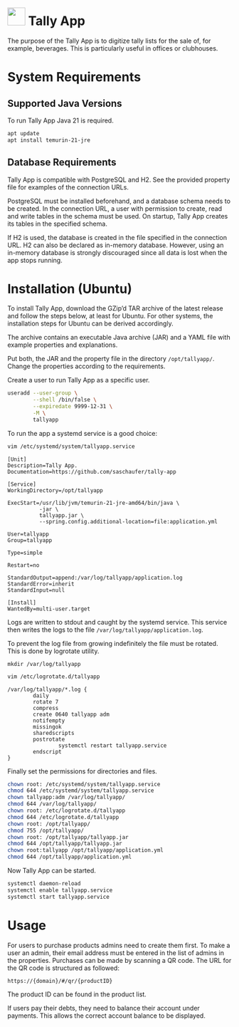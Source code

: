# <img src="./frontend/src/favicon.ico" width="40" height="40"> Tally App

The purpose of the Tally App is to digitize tally lists for the sale of, for example, beverages.
This is particularly useful in offices or clubhouses.

# System Requirements

## Supported Java Versions

To run Tally App Java 21 is required.

```bash
apt update
apt install temurin-21-jre
```

## Database Requirements

Tally App is compatible with PostgreSQL and H2.
See the provided property file for examples of the connection URLs.

PostgreSQL must be installed beforehand, and a database schema needs to be created.
In the connection URL, a user with permission to create, read and write tables in the schema must be used.
On startup, Tally App creates its tables in the specified schema.

If H2 is used, the database is created in the file specified in the connection URL.
H2 can also be declared as in-memory database.
However, using an in-memory database is strongly discouraged since all data is lost when the app stops running.

# Installation (Ubuntu)

To install Tally App, download the GZip’d TAR archive of the latest release and follow the steps below, at least for
Ubuntu.
For other systems, the installation steps for Ubuntu can be derived accordingly.

The archive contains an executable Java archive (JAR) and a YAML file with example properties and explanations.

Put both, the JAR and the property file in the directory `/opt/tallyapp/`.
Change the properties according to the requirements.

Create a user to run Tally App as a specific user.

```bash
useradd --user-group \
        --shell /bin/false \
        --expiredate 9999-12-31 \
        -M \
        tallyapp
```

To run the app a systemd service is a good choice:

```bash
vim /etc/systemd/system/tallyapp.service
```

```text
[Unit]
Description=Tally App.
Documentation=https://github.com/saschaufer/tally-app

[Service]
WorkingDirectory=/opt/tallyapp

ExecStart=/usr/lib/jvm/temurin-21-jre-amd64/bin/java \
          -jar \
          tallyapp.jar \
          --spring.config.additional-location=file:application.yml

User=tallyapp
Group=tallyapp

Type=simple

Restart=no

StandardOutput=append:/var/log/tallyapp/application.log
StandardError=inherit
StandardInput=null

[Install]
WantedBy=multi-user.target
```

Logs are written to stdout and caught by the systemd service.
This service then writes the logs to the file `/var/log/tallyapp/application.log`.

To prevent the log file from growing indefinitely the file must be rotated.
This is done by logrotate utility.

```
mkdir /var/log/tallyapp
```

```bash
vim /etc/logrotate.d/tallyapp
```

```text
/var/log/tallyapp/*.log {
        daily
        rotate 7
        compress
        create 0640 tallyapp adm
        notifempty
        missingok
        sharedscripts
        postrotate
                systemctl restart tallyapp.service
        endscript
}
```

Finally set the permissions for directories and files.

```bash
chown root: /etc/systemd/system/tallyapp.service
chmod 644 /etc/systemd/system/tallyapp.service
chown tallyapp:adm /var/log/tallyapp/
chmod 644 /var/log/tallyapp/
chown root: /etc/logrotate.d/tallyapp
chmod 644 /etc/logrotate.d/tallyapp
chown root: /opt/tallyapp/
chmod 755 /opt/tallyapp/
chown root: /opt/tallyapp/tallyapp.jar
chmod 644 /opt/tallyapp/tallyapp.jar
chown root:tallyapp /opt/tallyapp/application.yml
chmod 644 /opt/tallyapp/application.yml
```

Now Tally App can be started.

```bash
systemctl daemon-reload
systemctl enable tallyapp.service
systemctl start tallyapp.service
```

# Usage

For users to purchase products admins need to create them first.
To make a user an admin, their email address must be entered in the list of admins in the properties.
Purchases can be made by scanning a QR code.
The URL for the QR code is structured as followed:

```
https://{domain}/#/qr/{productID}
```

The product ID can be found in the product list.

If users pay their debts, they need to balance their account under payments.
This allows the correct account balance to be displayed.
